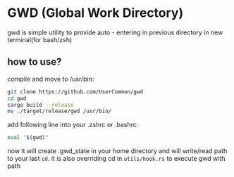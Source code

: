 # GWD (Global Work Directory)

gwd is simple utility to provide auto - entering in
previous directory in new terminal(for bash/zsh)

## how to use?
compile and move to /usr/bin:
```bash
git clone https://github.com/UserCommon/gwd
cd gwd
cargo build --release
mv ./target/release/gwd /usr/bin/
```

add following line into your .zshrc or .bashrc:
```bash
eval "$(gwd)"
```

now it will create .gwd_state in your home directory and 
will write/read path to your last `cd`. it is also overriding
cd in `utils/hook.rs` to execute gwd with path
